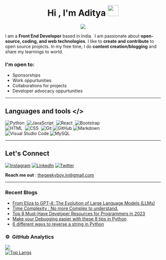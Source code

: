 
<h1 align="center">Hi , I'm Aditya <img src="https://media.giphy.com/media/hvRJCLFzcasrR4ia7z/giphy.gif" width="35"></h1>
<p align="center">
  <a href="https://github.com/jaypavasiya"><img src="https://readme-typing-svg.herokuapp.com?duration=3000&lines=Front+End+Developer;Python+Programmer%20|%20UI+Designer%20;Content%20Creator%20|+Blogger&center=true&width=500&height=50"></a>
</p>


I am a **Front End Developer** based in India.&nbsp;
I am passionate about **open-source, coding, and web technologies**.
I like to **create and contribute** to open source projects. In my free time, I do **content creation/blogging** and share my learnings to world.

### I'm open to:
- Sponsorships 
- Work oppurtunities
- Collaborations for projects
- Developer advocacy oppurtunities 
---

## Languages and tools  </>
  
![Python](https://img.shields.io/badge/-Python-05122A?style=flat&logo=python)&nbsp;
![JavaScript](https://img.shields.io/badge/-JavaScript-05122A?style=flat&logo=javascript)&nbsp;
![React](https://img.shields.io/badge/-React-05122A?style=flat&logo=react)&nbsp;
![Bootstrap](https://img.shields.io/badge/-Bootstrap-05122A?style=flat&logo=bootstrap&logoColor=563D7C)\
![HTML](https://img.shields.io/badge/-HTML-05122A?style=flat&logo=HTML5)&nbsp;
![CSS](https://img.shields.io/badge/-CSS-05122A?style=flat&logo=CSS3&logoColor=1572B6)&nbsp;
![Git](https://img.shields.io/badge/-Git-05122A?style=flat&logo=git)
![GitHub](https://img.shields.io/badge/-GitHub-05122A?style=flat&logo=github)
![Markdown](https://img.shields.io/badge/-Markdown-05122A?style=flat&logo=markdown)\
![Visual Studio Code](https://img.shields.io/badge/-Visual%20Studio%20Code-05122A?style=flat&logo=visual-studio-code&logoColor=007ACC)
![MySQL](https://img.shields.io/badge/-MySQL-05122A?style=flat&logo=mysql)
</div>     


---

## Let's Connect
[![Instagram](https://img.shields.io/badge/Instagram-%23E4405F.svg?logo=Instagram&logoColor=white)](https://instagram.com/thegeekyb0y) 
[![LinkedIn](https://img.shields.io/badge/LinkedIn-%230077B5.svg?logo=linkedin&logoColor=white)](https://linkedin.com/in/adityacodes) 
[![Twitter](https://img.shields.io/badge/Twitter-%231DA1F2.svg?logo=Twitter&logoColor=white)](https://twitter.com/thegeekyb0y) 

**Reach me out** : thegeekyboy.in@gmail.com

---

### Recent Blogs 
<!-- BLOG-POST-LIST:START -->
- [From Eliza to GPT-4: The Evolution of Large Language Models &lpar;LLMs&rpar;](https://adityacodes.hashnode.dev/large-language-models)
- [Time Complexity : No more Complex to understand.](https://adityacodes.hashnode.dev/time-complexity)
- [Top 8 Must-Have Developer Resources for Programmers in 2023](https://adityacodes.hashnode.dev/top-8-must-have-developer-resources-for-programmers-in-2023)
- [Make your Debugging easier with these 8 tips in Python](https://adityacodes.hashnode.dev/make-your-debugging-easier-with-these-8-tips-in-python)
- [6 different ways to reverse a string in Python](https://adityacodes.hashnode.dev/6-different-ways-to-reverse-a-string-in-python)
<!-- BLOG-POST-LIST:END -->
### ⚙️ &nbsp;GitHub Analytics

![](https://github-readme-streak-stats.herokuapp.com/?user=thegeekyb0y&theme=algolia&hide_border=false)  
[![Top Langs](https://github-readme-stats.vercel.app/api/top-langs/?username=thegeekyb0y&theme=algolia&layout=pie)](https://github.com/anuraghazra/github-readme-stats)



